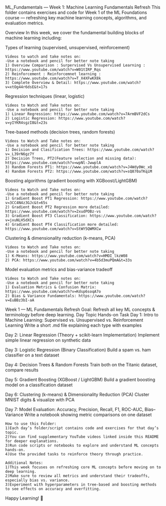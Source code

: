 ML_Fundamentals — Week 1: Machine Learning Fundamentals Refresh
This folder contains exercises and code for Week 1 of the ML Foundations course — refreshing key machine learning concepts, algorithms, and evaluation metrics.

Overview
In this week, we cover the fundamental building blocks of machine learning including:

Types of learning (supervised, unsupervised, reinforcement)

    Videos to watch and take notes on:
    -Use a notebook and pencil for better note taking 
    1) Overview Comparison : Surpervised Vs Unsupervised Learning : https://www.youtube.com/watch?v=W01tIRP_Rqs
    2) Reinforcement : Reinforcemnet learning : https://www.youtube.com/watch?v=T_X4XFwKX8k
    3) Complete Overview & Detail: https://www.youtube.com/watch?v=xtOg44r6dsE&t=17s

Regression techniques (linear, logistic)

    Videos to Watch and Take notes on:
    -Use a notebook and pencil for better note taking 
    1) Linear Regression: https://www.youtube.com/watch?v=7ArmBVF2dCs
    2) Logistic Regression: https://www.youtube.com/watch?v=yIYKR4sgzI8&t=23s


Tree-based methods (decision trees, random forests)

    Videos to Watch and Take notes on:
    -Use a notebook and pencil for better note taking 
    1) Decision and Clasification Trees: https://www.youtube.com/watch?v=_L39rN6gz7Y
    2) Decision Trees, PT2(Feature selection and missing data): https://www.youtube.com/watch?v=wpNl-JwwplA
    3) Random Forests PT1: https://www.youtube.com/watch?v=J4Wdy0Wc_xQ
    4) Random Forests PT2: https://www.youtube.com/watch?v=sQ870aTKqiM

Boosting algorithms (gradient boosting with XGBoost/LightGBM)

    Videos to Watch and Take notes on:
    -Use a notebook and pencil for better note taking 
    1) Gradient Boost PT1 Regression: https://www.youtube.com/watch?v=3CC4N4z3GJc&t=65s
    2) Gradient Boost PT2 Regression more detailed: https://www.youtube.com/watch?v=2xudPOBz-vs
    3) Gradient Boost PT3 Classification: https://www.youtube.com/watch?v=jxuNLH5dXCs
    4) Gradient Boost PT4 Classification more detailed: https://www.youtube.com/watch?v=StWY5QWMXCw

Clustering & dimensionality reduction (k-means, PCA)

    Videos to Watch and Take notes on:
    -Use a notebook and pencil for better note taking 
    1) K-Means: https://www.youtube.com/watch?v=HMOI_lkzW08
    2) PCA: https://www.youtube.com/watch?v=4b5d3muPQmA&t=33s

Model evaluation metrics and bias-variance tradeoff

    Videos to Watch and Take notes on:
    -Use a notebook and pencil for better note taking 
    1) Evaluation Metrics & Confusion Matrix: https://www.youtube.com/watch?v=Kdsp6soqA7o
    2) Bias & Variance Fundamentals: https://www.youtube.com/watch?v=EuBBz3bI-aA

Week 1 — ML Fundamentals Refresh 
Goal: Refresh all key ML concepts & terminology before deep learning.
Day                                Topic                                                             Hands-on Task
Day 1: Intro to Machine Learning: Supervised vs. Unsupervised vs. Reinforcement Learning     Write a short .md file explaining each type with examples
                                                                                         
Day 2: Linear Regression (Theory + scikit-learn Implementation)                              Implement simple linear regression on synthetic data
                                                                                         
Day 3: Logistic Regression (Binary Classification)                                           Build a spam vs. ham classifier on a text dataset
                                                                                         
Day 4: Decision Trees & Random Forests                                                       Train both on the Titanic dataset, compare results
                                                                                         
Day 5: Gradient Boosting (XGBoost / LightGBM)                                                Build a gradient boosting model on a classification dataset
                                                                                         
Day 6: Clustering (k-means) & Dimensionality Reduction (PCA)                                 Cluster MNIST digits & visualize with PCA
                                                                                         
Day 7: Model Evaluation: Accuracy, Precision, Recall, F1, ROC-AUC, Bias–Variance             Write a notebook showing metric comparisons on one dataset


    How to use this Folder:
    1)Each day’s folder/script contains code and exercises for that day’s topic.
    2)You can find supplementary YouTube videos linked inside this README for deeper explanations.
    3)Run code scripts or notebooks to explore and understand ML concepts hands-on.
    4)Use the provided tasks to reinforce theory through practice.

    Additional Notes:
    1)This week focuses on refreshing core ML concepts before moving on to deep learning.
    2)Make sure to review all metrics and understand their tradeoffs, especially bias vs. variance.
    3)Experiment with hyperparameters in tree-based and boosting methods to see effects on accuracy and overfitting.

Happy Learning! 🚀
